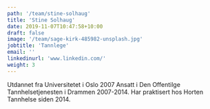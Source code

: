 ```yaml
---
path: '/team/stine-solhaug'
title: 'Stine Solhaug'
date: 2019-11-07T10:47:58+10:00
draft: false
image: '/team/sage-kirk-485982-unsplash.jpg'
jobtitle: 'Tannlege'
email: ''
linkedinurl: 'www.linkedin.com/'
weight: 3
---
```


Utdannet fra Universitetet i Oslo 2007
Ansatt i Den Offentilge Tannhelsetjenesten i Drammen 2007-2014.
Har praktisert hos Horten Tannhelse siden 2014.
